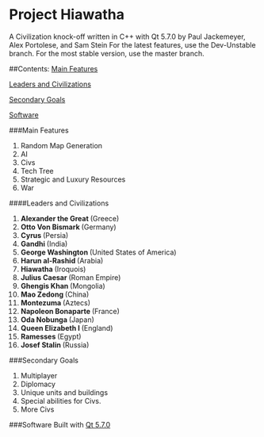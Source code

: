 # Project Hiawatha
A Civilization knock-off written in C++ with Qt 5.7.0 by Paul Jackemeyer, Alex Portolese, and Sam Stein
For the latest features, use the Dev-Unstable branch. For the most stable version, use the master branch.

##Contents:
[Main Features](#main-features)

[Leaders and Civilizations](#leaders-and-civilizations)

[Secondary Goals](#secondary-goals)

[Software](#software)

###Main Features

1. Random Map Generation
2. AI
3. Civs
4. Tech Tree
5. Strategic and Luxury Resources
6. War

####Leaders and Civilizations

1. <b> Alexander the Great </b>(Greece)
2. <b> Otto Von Bismark </b>(Germany)
3. <b> Cyrus </b>(Persia)
4. <b> Gandhi </b>(India)
5. <b> George Washington </b>(United States of America)
6. <b> Harun al-Rashid </b>(Arabia)
7. <b> Hiawatha </b>(Iroquois)
8. <b> Julius Caesar </b>(Roman Empire)
9. <b> Ghengis Khan </b>(Mongolia)
10. <b> Mao Zedong </b>(China)
11. <b> Montezuma </b>(Aztecs)
12. <b> Napoleon Bonaparte </b>(France)
13. <b> Oda Nobunga </b>(Japan)
14. <b> Queen Elizabeth I </b>(England)
15. <b> Ramesses </b>(Egypt)
16. <b> Josef Stalin </b>(Russia)

###Secondary Goals

1. Multiplayer
2. Diplomacy
3. Unique units and buildings
4. Special abilities for Civs.
5. More Civs

###Software
Built with [Qt 5.7.0](https://www.qt.io/download-open-source/)
